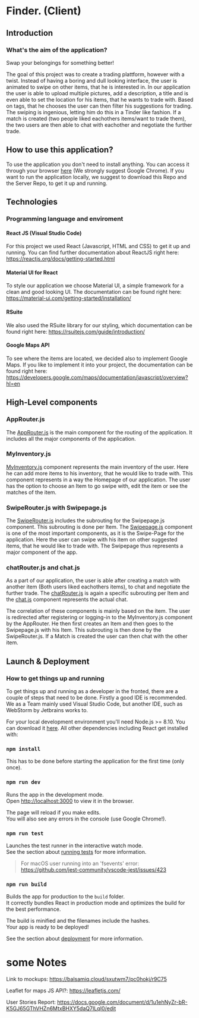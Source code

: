 # Finder. (Client)

## Introduction

### What's the aim of the application?

Swap your belongings for something better!

The goal of this project was to create a trading plattform, however with a twist. Instead of having a boring and dull looking interface, the user is animated to swipe on other items, that he is interested in. In our application the user is able to upload multiple pictures, add a description, a title and is even able to set the location for his items, that he wants to trade with. Based on tags, that he chooses the user can then filter his suggestions for trading. The swiping is ingenious, letting him do this in a Tinder like fashion. If a match is created (two people liked eachothers items/want to trade them), the two users are then able to chat with eachother and negotiate the further trade.


## How to use this application?
To use the application you don't need to install anything. You can access it through your browser [here](http://sopra-fs21-group-12-client.herokuapp.com/) (We strongly suggest Google Chrome). If you want to run the application locally, we suggest to download this Repo and the Server Repo, to get it up and running.

## Technologies
### Programming language and enviroment

#### React JS (Visual Studio Code)
For this project we used React (Javascript, HTML and CSS) to get it up and running. You can find further documentation about ReactJS right here:
https://reactjs.org/docs/getting-started.html
#### Material UI for React
To style our application we choose Material UI, a simple framework for a clean and good looking UI. The documentation can be found right here:
https://material-ui.com/getting-started/installation/

#### RSuite
We also used the RSuite library for our styling, which documentation can be found right here:
https://rsuitejs.com/guide/introduction/

#### Google Maps API
To see where the items are located, we decided also to implement Google Maps. If you like to implement it into your project, the documentation can be found right here:
https://developers.google.com/maps/documentation/javascript/overview?hl=en

## High-Level components

### AppRouter.js 
The [AppRouter.js](https://github.com/sopra-fs21-group-12/clientGroup12/blob/master/src/components/shared/routers/AppRouter.js) is the main component for the routing of the application. It includes all the major components of the application. 

### MyInventory.js 
[MyInventory.js](https://github.com/sopra-fs21-group-12/clientGroup12/blob/a50c9374b48f91016b69ebebea2cd1a1b737d8b5/src/components/Inventory/MyInventory.js) component represents the main inventory of the user. Here he can add more items to his inventory, that he would like to trade with. This component represents in a way the Homepage of our application. The user has the option to choose an Item to go swipe with, edit the item or see the matches of the item.

### SwipeRouter.js with Swipepage.js
The [SwipeRouter.js](https://github.com/sopra-fs21-group-12/clientGroup12/blob/master/src/components/shared/routers/SwipeRouter.js) includes the subrouting for the Swipepage.js component. This subrouting is done per Item.  The [Swipepage.js](https://github.com/sopra-fs21-group-12/clientGroup12/blob/a50c9374b48f91016b69ebebea2cd1a1b737d8b5/src/components/game/SwipePage.js#L45) component is one of the most important components, as it is the Swipe-Page for the application. Here the user can swipe with his item on other suggested items, that he would like to trade with. The Swipepage thus represents a major component of the app.


### chatRouter.js and chat.js
As a part of our application, the user is able after creating a match with another item (Both users liked eachothers items), to chat and negotiate the further trade. The [chatRouter.js](https://github.com/sopra-fs21-group-12/clientGroup12/blob/a50c9374b48f91016b69ebebea2cd1a1b737d8b5/src/components/shared/routers/chatRouter.js) is again a specific subrouting per Item and the [chat.js](https://github.com/sopra-fs21-group-12/clientGroup12/blob/a50c9374b48f91016b69ebebea2cd1a1b737d8b5/src/components/chatlist/chat.js) component represents the actual chat. 

The correlation of these components is mainly based on the item. The user is redirected after registering or logging-in to the MyInventory.js component by the AppRouter. He then first creates an Item and then goes to the Swipepage.js with his Item. This subrouting is then done by the SwipeRouter.js. If a Match is created the user can then chat with the other item.


## Launch & Deployment

### How to get things up and running 
To get things up and running as a developer in the fronted, there are a couple of steps that need to be done. Firstly a good IDE is recommended. We as a Team mainly used Visual Studio Code, but another IDE, such as WebStorm by Jetbrains works to.

For your local development environment you'll need Node.js >= 8.10. You can download it [here](https://nodejs.org). All other dependencies including React get installed with:

### `npm install`

This has to be done before starting the application for the first time (only once).

### `npm run dev`

Runs the app in the development mode.<br>
Open [http://localhost:3000](http://localhost:3000) to view it in the browser.

The page will reload if you make edits.<br>
You will also see any errors in the console (use Google Chrome!).

### `npm run test`

Launches the test runner in the interactive watch mode.<br>
See the section about [running tests](https://facebook.github.io/create-react-app/docs/running-tests) for more information.

> For macOS user running into an 'fsevents' error: https://github.com/jest-community/vscode-jest/issues/423

### `npm run build`

Builds the app for production to the `build` folder.<br>
It correctly bundles React in production mode and optimizes the build for the best performance.

The build is minified and the filenames include the hashes.<br>
Your app is ready to be deployed!

See the section about [deployment](https://facebook.github.io/create-react-app/docs/deployment) for more information.

# some Notes
Link to mockups: https://balsamiq.cloud/sxutwm7/pc0hokj/r9C75

Leaflet for maps JS API?: https://leafletjs.com/

User Stories Report: https://docs.google.com/document/d/1u1ehNyZr-bR-K5GJ65GThVHZn6MtxBHXY5daQ7ILqI0/edit
